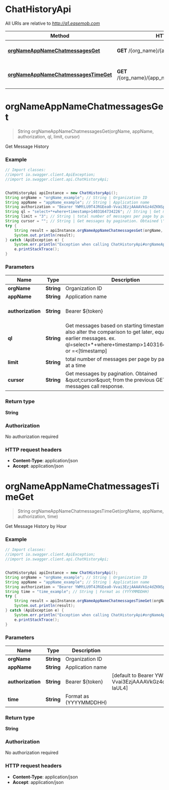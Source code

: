 # ChatHistoryApi

All URIs are relative to *http://a1.easemob.com*

Method | HTTP request | Description
------------- | ------------- | -------------
[**orgNameAppNameChatmessagesGet**](ChatHistoryApi.md#orgNameAppNameChatmessagesGet) | **GET** /{org_name}/{app_name}/chatmessages | Get Message History
[**orgNameAppNameChatmessagesTimeGet**](ChatHistoryApi.md#orgNameAppNameChatmessagesTimeGet) | **GET** /{org_name}/{app_name}/chatmessages/{time} | Get Message History by Hour


<a name="orgNameAppNameChatmessagesGet"></a>
# **orgNameAppNameChatmessagesGet**
> String orgNameAppNameChatmessagesGet(orgName, appName, authorization, ql, limit, cursor)

Get Message History



### Example
```java
// Import classes:
//import io.swagger.client.ApiException;
//import io.swagger.client.api.ChatHistoryApi;


ChatHistoryApi apiInstance = new ChatHistoryApi();
String orgName = "orgName_example"; // String | Organization ID
String appName = "appName_example"; // String | Application name
String authorization = "Bearer YWMtLU9T4JRGEea0-Vvai3EzjAAAAVkGz4dZKNSpsVdRvVix2OfSm42w5-IaUL4"; // String | Bearer ${token}
String ql = "select+*+where+timestamp>1403164734226"; // String | Get messages based on starting  timestamp. Could also alter the comparison to get later, equal, or earlier messages. ex. ql=select+*+where+timestamp>1403164734226 or =<[timestamp]
String limit = "3"; // String | total number of messages per page by pagination at a time
String cursor = ""; // String | Get messages by pagination. Obtained \"cursor\" from the previous GET messages call response.
try {
    String result = apiInstance.orgNameAppNameChatmessagesGet(orgName, appName, authorization, ql, limit, cursor);
    System.out.println(result);
} catch (ApiException e) {
    System.err.println("Exception when calling ChatHistoryApi#orgNameAppNameChatmessagesGet");
    e.printStackTrace();
}
```

### Parameters

Name | Type | Description  | Notes
------------- | ------------- | ------------- | -------------
 **orgName** | **String**| Organization ID |
 **appName** | **String**| Application name |
 **authorization** | **String**| Bearer ${token} | [default to Bearer YWMtLU9T4JRGEea0-Vvai3EzjAAAAVkGz4dZKNSpsVdRvVix2OfSm42w5-IaUL4]
 **ql** | **String**| Get messages based on starting  timestamp. Could also alter the comparison to get later, equal, or earlier messages. ex. ql&#x3D;select+*+where+timestamp&gt;1403164734226 or &#x3D;&lt;[timestamp] | [optional] [default to select+*+where+timestamp&gt;1403164734226]
 **limit** | **String**| total number of messages per page by pagination at a time | [optional] [default to 3]
 **cursor** | **String**| Get messages by pagination. Obtained \&quot;cursor\&quot; from the previous GET messages call response. | [optional] [default to ]

### Return type

**String**

### Authorization

No authorization required

### HTTP request headers

 - **Content-Type**: application/json
 - **Accept**: application/json

<a name="orgNameAppNameChatmessagesTimeGet"></a>
# **orgNameAppNameChatmessagesTimeGet**
> String orgNameAppNameChatmessagesTimeGet(orgName, appName, authorization, time)

Get Message History by Hour



### Example
```java
// Import classes:
//import io.swagger.client.ApiException;
//import io.swagger.client.api.ChatHistoryApi;


ChatHistoryApi apiInstance = new ChatHistoryApi();
String orgName = "orgName_example"; // String | Organization ID
String appName = "appName_example"; // String | Application name
String authorization = "Bearer YWMtLU9T4JRGEea0-Vvai3EzjAAAAVkGz4dZKNSpsVdRvVix2OfSm42w5-IaUL4"; // String | Bearer ${token}
String time = "time_example"; // String | Format as (YYYYMMDDHH)
try {
    String result = apiInstance.orgNameAppNameChatmessagesTimeGet(orgName, appName, authorization, time);
    System.out.println(result);
} catch (ApiException e) {
    System.err.println("Exception when calling ChatHistoryApi#orgNameAppNameChatmessagesTimeGet");
    e.printStackTrace();
}
```

### Parameters

Name | Type | Description  | Notes
------------- | ------------- | ------------- | -------------
 **orgName** | **String**| Organization ID |
 **appName** | **String**| Application name |
 **authorization** | **String**| Bearer ${token} | [default to Bearer YWMtLU9T4JRGEea0-Vvai3EzjAAAAVkGz4dZKNSpsVdRvVix2OfSm42w5-IaUL4]
 **time** | **String**| Format as (YYYYMMDDHH) |

### Return type

**String**

### Authorization

No authorization required

### HTTP request headers

 - **Content-Type**: application/json
 - **Accept**: application/json


